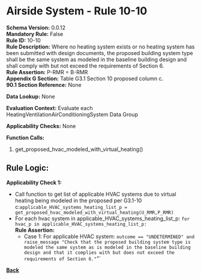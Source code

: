 # Airside System - Rule 10-10  
**Schema Version:** 0.0.12  
**Mandatory Rule:** False  
**Rule ID:** 10-10  
**Rule Description:** Where no heating system exists or no heating system has been submitted with design documents, the proposed building system type shall be the same system as modeled in the baseline building design and shall comply with but not exceed the requirements of Section 6.  
**Rule Assertion:** P-RMR = B-RMR   
**Appendix G Section:** Table G3.1 Section 10 proposed column c.   
**90.1 Section Reference:** None  

**Data Lookup:** None  

**Evaluation Context:** Evaluate each HeatingVentilationAirConditioningSystem Data Group

**Applicability Checks:** None

**Function Calls:**  
1. get_proposed_hvac_modeled_with_virtual_heating()

## Rule Logic:  
**Applicability Check 1:**  
- Call function to get list of applicable HVAC systems due to virtual heating being modeled in the proposed per G3.1-10 c:`applicable_HVAC_systems_heating_list_p = get_proposed_hvac_modeled_with_virtual_heating(U_RMR,P_RMR)`
- For each hvac system in applicable_HVAC_systems_heating_list_p: `for hvac_p in applicable_HVAC_systems_heating_list_p:`    
    **Rule Assertion:**
    - Case 1: For applicable HVAC system: `outcome == "UNDETERMINED" and raise_message "Check that the proposed building system type is modeled the same system as is modeled in the baseline building design and that it complies with but does not exceed the requirements of Section 6."`"`  

**[Back](_toc.md)**